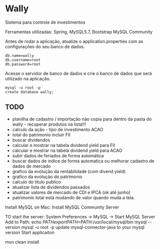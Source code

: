 # Wally
Sistema para controle de investimentos

Ferramentas utilizadas: Spring, MySQL5.7, Bootstrap
MySQL Community 

Antes de rodar a aplicação, atualize o application.properties com as configurações do seu banco de dados.
```
db.name=wally
db.username=root
db.password=root
```

Acesse o servidor de banco de dados e crie o banco de dados que será utilizado na aplicação. 
```
mysql -u root -p 
create database wally;
```

## TODO

- planilha de cadastro / importação não copia para dentro da pasta do wally - recuperar produtos na lista!!!
- calculo da ação - tipo de investimento ACAO
- total do patrimonio incluir FII 
- buscar dividendos
- calcular e mostrar na tabela dividend yield para FII
- calcular e mostrar na tabela dividend yield para ACAO
- subir dados de feriados de forma automática
- buscar dados de indice de forma automatica ou melhorar cadastro de dados de mercado
- grafico da evolução da rentabilidade (com divend yield)
- grafico da evolução do patrimonio
- calculo do titulo publico
- atualizar lista de dividendos passados
- atualizar valores de mercado de CDI e IPCA (ok até junho)
- patrimonio total está mudando de valor quando muda a tela.


Install MySQL on Mac:
Install MySQL Community Server

TO start the server: System Preferences -> MySQL -> Start MySQL Server
Add to Path:
echo $PATH
export PATH=$PATH:/usr/local/mysql/bin
mysql --version
mysql -u root -p 
update mysql-connector-java to your mysql version
Start applicaiton

mvn clean install


